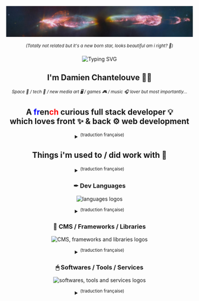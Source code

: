 <!-- Fun / inspi profiles:
https://github.com/godkingjay/godkingjay
https://github.com/DenverCoder1
https://durgeshsamariya.github.io/awesome-github-profile-readme-templates/
 -->
<!-- ![Herbig-Haro-211-webb2](https://github.com/DamChtlv/damchtlv/assets/6544224/18e5ab7f-ed06-42c2-ae3b-1db1250dedda) -->
<a href="https://www.flickr.com/photos/nasawebbtelescope/53186159982/in/album-72177720305127361" target="_blank">
 <img src="https://github.com/DamChtlv/damchtlv/raw/main/assets/Herbig-Haro-211-webb2.jpeg" alt="A new born star" />
</a>
<p align="center">
  <em><sup>(Totally not related but it's a new born star, looks beautiful am i right? 🌠)</sup></em>
</p>

<p align="center">
  <img src="https://readme-typing-svg.demolab.com?font=Fira+Code&size=22&pause=1000&color=F7D407&center=true&vCenter=true&width=435&lines=Hello+there+%F0%9F%91%8B" alt="Typing SVG" />
</p>

<h2 align="center"> <strong>I'm Damien Chantelouve 👨‍💻</strong> </h2>
<p align="center"><sup><em>Space 🌠 / tech 🚀 / new media art 🖥 / games 🎮 / music 🎧 lover but most importantly...</em></sup></p>
<h2 align="center">  A <span style="color: blue;">fr</span>en<span style="color: red;">ch</span> curious full stack developer 💡  <br> which loves front ✨ & back ⚙ web development  </h2>
<details align="center">
  <summary><sup>(traduction française)</sup></summary>
  
  Salut, je suis **[Damien Chantelouve 👨‍💻](https://dam.cht.lv/)**, <br> un développeur français curieux & polyvalent 💡 qui apprécie autant <br> la partie visuel ✨ que la partie fonctionnalité ⚙ du développement web</sup><br>
</details>

<h2 align="center">  Things i'm used to / did work with 🔽  </h3>
<details align="center">
  <summary><sup>(traduction française)</sup></summary>
Choses dont j'ai l'habitude / ai déjà travaillé avec :
</details>

<h3 align="center">  ✒ Dev Languages </h3>
<p align="center">
  <img src="https://skillicons.dev/icons?i=html,css,sass,js,php,mysql,bash,py" alt="languages logos" /> 
</p>
<details align="center">
  <summary><sup>(traduction française)</sup></summary>
Langages de programmation
</details>

<h3 align="center">  🔨 CMS / Frameworks / Libraries  </h3>
<p align="center">
  <img src="https://skillicons.dev/icons?i=wordpress,tailwind,react,threejs,vite" alt="CMS, frameworks and libraries logos" />
</p>
<details align="center">
  <summary><sup>(traduction française)</sup></summary>
Outils de gestion de contenus / Frameworks / Librairies
</details>

<h3 align="center">  🖱 Softwares / Tools / Services  </h3>
<p align="center">
  <img src="https://skillicons.dev/icons?i=vscode,docker,postman,blender,figma,ps,ai,cloudflare,github,githubactions,gitlab,aws,gcp" alt="softwares, tools and services logos" />
</p>
<details align="center">
  <summary><sup>(traduction française)</sup></summary>
Logiciels / Outils / Services en ligne
</details>

